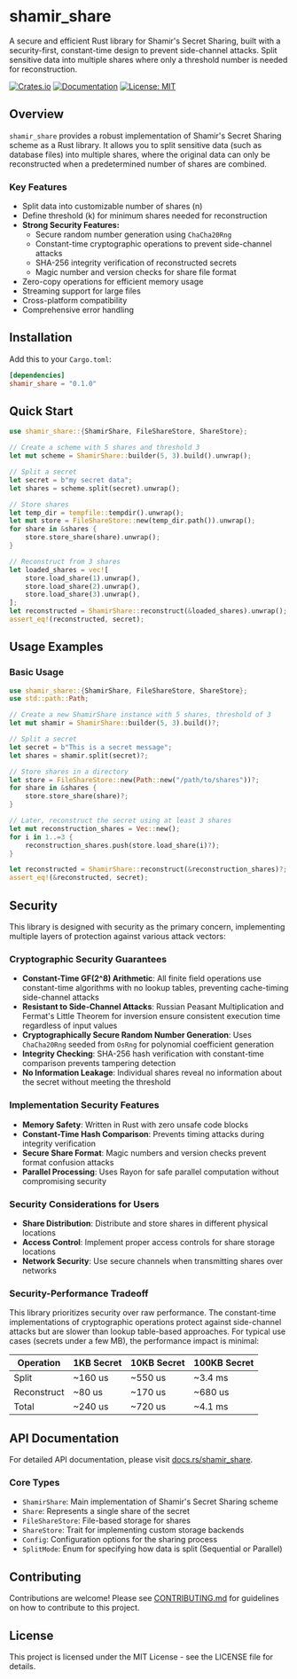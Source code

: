 # shamir_share

A secure and efficient Rust library for Shamir's Secret Sharing, built with a security-first, constant-time design to prevent side-channel attacks. Split sensitive data into multiple shares where only a threshold number is needed for reconstruction.

[![Crates.io](https://img.shields.io/crates/v/shamir_share.svg)](https://crates.io/crates/shamir_share)
[![Documentation](https://docs.rs/shamir_share/badge.svg)](https://docs.rs/shamir_share)
[![License: MIT](https://img.shields.io/badge/License-MIT-yellow.svg)](https://opensource.org/licenses/MIT)

## Overview

`shamir_share` provides a robust implementation of Shamir's Secret Sharing scheme as a Rust library. It allows you to split sensitive data (such as database files) into multiple shares, where the original data can only be reconstructed when a predetermined number of shares are combined.

### Key Features

- Split data into customizable number of shares (n)
- Define threshold (k) for minimum shares needed for reconstruction
- **Strong Security Features:**
  - Secure random number generation using `ChaCha20Rng`
  - Constant-time cryptographic operations to prevent side-channel attacks
  - SHA-256 integrity verification of reconstructed secrets
  - Magic number and version checks for share file format
- Zero-copy operations for efficient memory usage
- Streaming support for large files
- Cross-platform compatibility
- Comprehensive error handling

## Installation

Add this to your `Cargo.toml`:

```toml
[dependencies]
shamir_share = "0.1.0"
```

## Quick Start

```rust
use shamir_share::{ShamirShare, FileShareStore, ShareStore};

// Create a scheme with 5 shares and threshold 3
let mut scheme = ShamirShare::builder(5, 3).build().unwrap();

// Split a secret
let secret = b"my secret data";
let shares = scheme.split(secret).unwrap();

// Store shares
let temp_dir = tempfile::tempdir().unwrap();
let mut store = FileShareStore::new(temp_dir.path()).unwrap();
for share in &shares {
    store.store_share(share).unwrap();
}

// Reconstruct from 3 shares
let loaded_shares = vec![
    store.load_share(1).unwrap(),
    store.load_share(2).unwrap(),
    store.load_share(3).unwrap(),
];
let reconstructed = ShamirShare::reconstruct(&loaded_shares).unwrap();
assert_eq!(reconstructed, secret);
```

## Usage Examples

### Basic Usage

```rust
use shamir_share::{ShamirShare, FileShareStore, ShareStore};
use std::path::Path;

// Create a new ShamirShare instance with 5 shares, threshold of 3
let mut shamir = ShamirShare::builder(5, 3).build()?;

// Split a secret
let secret = b"This is a secret message";
let shares = shamir.split(secret)?;

// Store shares in a directory
let store = FileShareStore::new(Path::new("/path/to/shares"))?;
for share in &shares {
    store.store_share(share)?;
}

// Later, reconstruct the secret using at least 3 shares
let mut reconstruction_shares = Vec::new();
for i in 1..=3 {
    reconstruction_shares.push(store.load_share(i)?);
}

let reconstructed = ShamirShare::reconstruct(&reconstruction_shares)?;
assert_eq!(&reconstructed, secret);
```

## Security

This library is designed with security as the primary concern, implementing multiple layers of protection against various attack vectors:

### Cryptographic Security Guarantees

- **Constant-Time GF(2^8) Arithmetic**: All finite field operations use constant-time algorithms with no lookup tables, preventing cache-timing side-channel attacks
- **Resistant to Side-Channel Attacks**: Russian Peasant Multiplication and Fermat's Little Theorem for inversion ensure consistent execution time regardless of input values
- **Cryptographically Secure Random Number Generation**: Uses `ChaCha20Rng` seeded from `OsRng` for polynomial coefficient generation
- **Integrity Checking**: SHA-256 hash verification with constant-time comparison prevents tampering detection
- **No Information Leakage**: Individual shares reveal no information about the secret without meeting the threshold

### Implementation Security Features

- **Memory Safety**: Written in Rust with zero unsafe code blocks
- **Constant-Time Hash Comparison**: Prevents timing attacks during integrity verification
- **Secure Share Format**: Magic numbers and version checks prevent format confusion attacks
- **Parallel Processing**: Uses Rayon for safe parallel computation without compromising security

### Security Considerations for Users

- **Share Distribution**: Distribute and store shares in different physical locations
- **Access Control**: Implement proper access controls for share storage locations
- **Network Security**: Use secure channels when transmitting shares over networks

### Security-Performance Tradeoff

This library prioritizes security over raw performance. The constant-time implementations of cryptographic operations protect against side-channel attacks but are slower than lookup table-based approaches. For typical use cases (secrets under a few MB), the performance impact is minimal:

| Operation | 1KB Secret | 10KB Secret | 100KB Secret |
|-----------|------------|-------------|--------------|
| Split     | ~160 us    | ~550 us     | ~3.4 ms      |
| Reconstruct| ~80 us     | ~170 us     | ~680 us      |
| Total     | ~240 us    | ~720 us     | ~4.1 ms      |

## API Documentation

For detailed API documentation, please visit [docs.rs/shamir_share](https://docs.rs/shamir_share).

### Core Types

- `ShamirShare`: Main implementation of Shamir's Secret Sharing scheme
- `Share`: Represents a single share of the secret
- `FileShareStore`: File-based storage for shares
- `ShareStore`: Trait for implementing custom storage backends
- `Config`: Configuration options for the sharing process
- `SplitMode`: Enum for specifying how data is split (Sequential or Parallel)

## Contributing

Contributions are welcome! Please see [CONTRIBUTING.md](CONTRIBUTING.md) for guidelines on how to contribute to this project.

## License

This project is licensed under the MIT License - see the LICENSE file for details.
